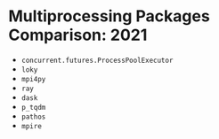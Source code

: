 # Multiprocessing Packages Comparison: 2021

- `concurrent.futures.ProcessPoolExecutor`
- `loky`
- `mpi4py`
- `ray`
- `dask`
- `p_tqdm`
- `pathos`
- `mpire`
